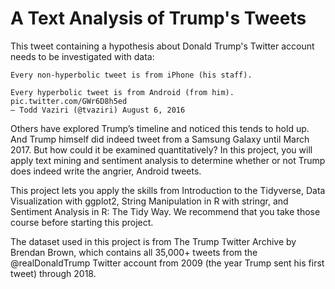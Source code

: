 # A Text Analysis of Trump's Tweets
This tweet containing a hypothesis about Donald Trump's Twitter account needs to be investigated with data:

    Every non-hyperbolic tweet is from iPhone (his staff).

    Every hyperbolic tweet is from Android (from him). pic.twitter.com/GWr6D8h5ed
    — Todd Vaziri (@tvaziri) August 6, 2016 

Others have explored Trump’s timeline and noticed this tends to hold up. And Trump himself did indeed tweet from a Samsung Galaxy until March 2017. But how could it be examined quantitatively? In this project, you will apply text mining and sentiment analysis to determine whether or not Trump does indeed write the angrier, Android tweets.

This project lets you apply the skills from Introduction to the Tidyverse, Data Visualization with ggplot2, String Manipulation in R with stringr, and Sentiment Analysis in R: The Tidy Way. We recommend that you take those course before starting this project.

The dataset used in this project is from The Trump Twitter Archive by Brendan Brown, which contains all 35,000+ tweets from the @realDonaldTrump Twitter account from 2009 (the year Trump sent his first tweet) through 2018.
